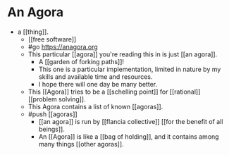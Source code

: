 # An Agora

- a [[thing]].
  - [[free software]]
  - #go https://anagora.org
  - This particular [[agora]] you're reading this in is just [[an agora]].
    - A [[garden of forking paths]]!
    - This one is a particular implementation, limited in nature by my skills and available time and resources. 
    - I hope there will one day be many better.
  - This [[Agora]] tries to be a [[schelling point]] for [[rational]] [[problem solving]].
  - This Agora contains a list of known [[agoras]].
  - #push [[agoras]]
    - [[an agora]] is run by [[flancia collective]] [[for the benefit of all beings]].
    - An [[Agora]] is like a [[bag of holding]], and it contains among many things [[other agoras]].


